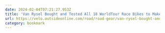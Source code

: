 ```yaml
---
date: 2024-02-04T07:21:27.953Z
title: 'Van Rysel Bought and Tested All 18 WorldTour Race Bikes to Make the RCR Pro as Fast as Possible'
url: https://velo.outsideonline.com/road/road-gear/van-rysel-bought-and-tested-all-18-worldtour-race-bikes-to-make-the-rcr-pro-as-fast-as-possible/
category: bookmark
---
```

